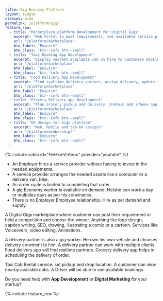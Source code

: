 ```yaml
---
title: Gig Economy Platform
layout: single
classes: wide
permalink: /platform/gig/
feature_row:
  - title: "Marketplace platform Development for Digital Gigs"
    excerpt: "Web Portal to post requirements, see available service providers, hire, book"
    url: "/platform/marketplace"
    btn_label: "Enquire"
    btn_class: "btn--info btn--small"
  - title: "Taxi Booking App Development"
    excerpt: "Display nearest available cab on hire to customers mobile. Android and iPhone app development. App for Driver, Customer, web app for Admin"
    url: "/platform/marketplace"
    btn_label: "Enquire"
    btn_class: "btn--info btn--small"
  - title: "Food Delivery App Development"
    excerpt: "Find realtime delivery partner, assign delivery, update the customer. Mark completed orders."
    url: "/platform/marketplace"
    btn_label: "Enquire"
    btn_class: "btn--info btn--small"
  - title: "Grocery Delivery app Development"
    excerpt: "Plan Grocery pickup and delivery. Android and iPhone app development. App for Driver, Customer, web app for Admin"
    url: "/platform/marketplace"
    btn_label: "Enquire"
    btn_class: "btn--info btn--small"
  - title: "UX design for Gigs platform"
    excerpt: "Web, Mobile and tab UX designs"
    url: "/platform/membership/"
    btn_label: "Enquire"
    btn_class: "btn--info btn--small"
---
```


{% include video id="HvHkmV-Aeoo" provider="youtube" %}

- An Employer hires a service provider without having to invest in the needed equipments.
- A service provider arranges the needed assets like a computer or a delivery van, bike.
- An order cycle is limited to completing that order.
- A gig Economy worker is available on demand. He/she can work a day or multiples days as per his convinence.
- There is no Employer Employee relationship. Hire as per demand and supply.

A Digital Gigs marketplace where customer can post their requirement or held a competition and choose the winner.
Anything like logo design, caption writing, SEO, drawing, illustrating a comic or a cartoon.
Services like Voiceovers, video editing, Animations.

A delivery partner is also a gig worker. He own his own vehicle and chooses delivery convinent to him.
A delivery partner can work with multiple clients.
Food delivery app will find realtime partners. Grocery delivery app helps in scheduling the delivery of order.

Taxi Cab Rental service. set pickup and drop location.
A customer can view nearby available cabs.
A Driver will be able to see available bookings.

Do you need help with **App Development** or **Digital Marketing** for your startup?

{% include feature_row %}
